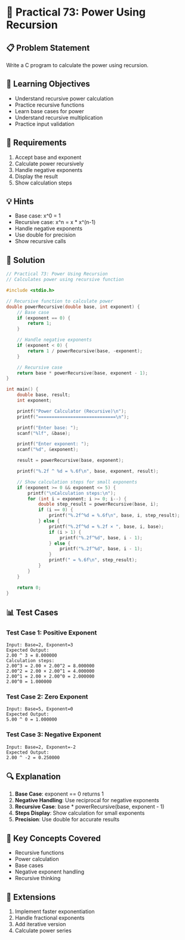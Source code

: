 # 🎯 Practical 73: Power Using Recursion

## 📋 Problem Statement

Write a C program to calculate the power using recursion.

## 🎯 Learning Objectives

- Understand recursive power calculation
- Practice recursive functions
- Learn base cases for power
- Understand recursive multiplication
- Practice input validation

## 📝 Requirements

1. Accept base and exponent
2. Calculate power recursively
3. Handle negative exponents
4. Display the result
5. Show calculation steps

## 💡 Hints

- Base case: x^0 = 1
- Recursive case: x^n = x * x^(n-1)
- Handle negative exponents
- Use double for precision
- Show recursive calls

## 🔧 Solution

```c
// Practical 73: Power Using Recursion
// Calculates power using recursive function

#include <stdio.h>

// Recursive function to calculate power
double powerRecursive(double base, int exponent) {
    // Base case
    if (exponent == 0) {
        return 1;
    }

    // Handle negative exponents
    if (exponent < 0) {
        return 1 / powerRecursive(base, -exponent);
    }

    // Recursive case
    return base * powerRecursive(base, exponent - 1);
}

int main() {
    double base, result;
    int exponent;

    printf("Power Calculator (Recursive)\n");
    printf("=============================\n");

    printf("Enter base: ");
    scanf("%lf", &base);

    printf("Enter exponent: ");
    scanf("%d", &exponent);

    result = powerRecursive(base, exponent);

    printf("%.2f ^ %d = %.6f\n", base, exponent, result);

    // Show calculation steps for small exponents
    if (exponent >= 0 && exponent <= 5) {
        printf("\nCalculation steps:\n");
        for (int i = exponent; i >= 0; i--) {
            double step_result = powerRecursive(base, i);
            if (i == 0) {
                printf("%.2f^%d = %.6f\n", base, i, step_result);
            } else {
                printf("%.2f^%d = %.2f × ", base, i, base);
                if (i > 1) {
                    printf("%.2f^%d", base, i - 1);
                } else {
                    printf("%.2f^%d", base, i - 1);
                }
                printf(" = %.6f\n", step_result);
            }
        }
    }

    return 0;
}
```

## 📊 Test Cases

### Test Case 1: Positive Exponent
```
Input: Base=2, Exponent=3
Expected Output:
2.00 ^ 3 = 8.000000
Calculation steps:
2.00^3 = 2.00 × 2.00^2 = 8.000000
2.00^2 = 2.00 × 2.00^1 = 4.000000
2.00^1 = 2.00 × 2.00^0 = 2.000000
2.00^0 = 1.000000
```

### Test Case 2: Zero Exponent
```
Input: Base=5, Exponent=0
Expected Output:
5.00 ^ 0 = 1.000000
```

### Test Case 3: Negative Exponent
```
Input: Base=2, Exponent=-2
Expected Output:
2.00 ^ -2 = 0.250000
```

## 🔍 Explanation

1. **Base Case**: exponent == 0 returns 1
2. **Negative Handling**: Use reciprocal for negative exponents
3. **Recursive Case**: base * powerRecursive(base, exponent - 1)
4. **Steps Display**: Show calculation for small exponents
5. **Precision**: Use double for accurate results

## 🎯 Key Concepts Covered

- Recursive functions
- Power calculation
- Base cases
- Negative exponent handling
- Recursive thinking

## 🚀 Extensions

1. Implement faster exponentiation
2. Handle fractional exponents
3. Add iterative version
4. Calculate power series